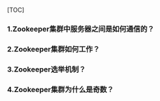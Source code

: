 [TOC]

### 1.Zookeeper集群中服务器之间是如何通信的？



### 2.Zookeeper集群如何工作？

### 3.Zookeeper选举机制？

### 4.Zookeeper集群为什么是奇数？








